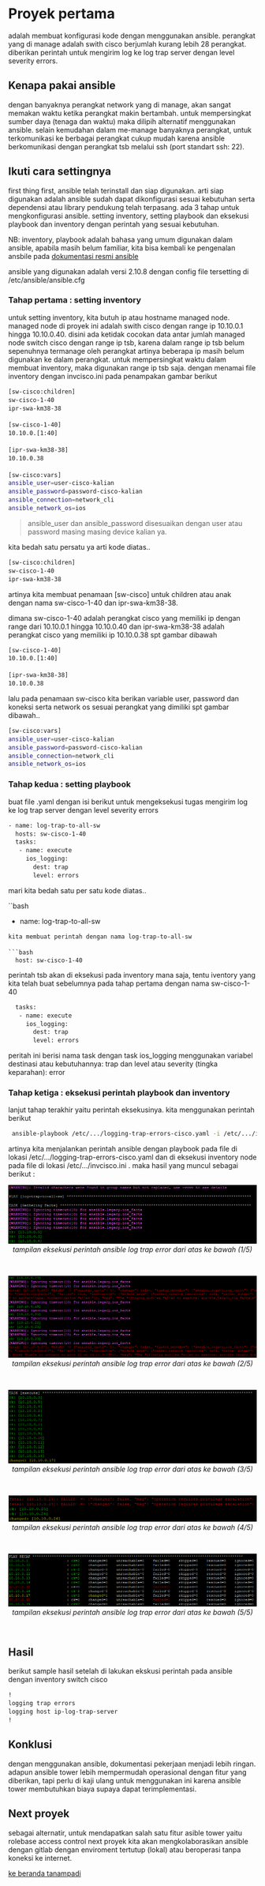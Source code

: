 # Proyek pertama 
adalah membuat konfigurasi kode dengan menggunakan ansible. perangkat yang di manage adalah swith cisco berjumlah kurang lebih 28 perangkat. diberikan perintah untuk mengirim log ke log trap server dengan level severity errors.<br>

## Kenapa pakai ansible
dengan banyaknya perangkat network yang di manage, akan sangat memakan waktu ketika perangkat makin bertambah. untuk mempersingkat sumber daya (tenaga dan waktu) maka dilipih alternatif menggunakan ansible. 
selain kemudahan dalam me-manage banyaknya perangkat, untuk terkomunikasi ke berbagai perangkat cukup mudah karena ansible berkomunikasi dengan perangkat tsb melalui ssh (port standart ssh: 22).

## Ikuti cara settingnya
first thing first, ansible telah terinstall dan siap digunakan. arti siap digunakan adalah ansible sudah dapat dikonfigurasi sesuai kebutuhan serta dependensi atau library pendukung telah terpasang. 
ada 3 tahap untuk mengkonfigurasi ansible. setting inventory, setting playbook dan eksekusi playbook dan inventory dengan perintah yang sesuai kebutuhan. 

NB: inventory, playbook adalah bahasa yang umum digunakan dalam ansible, apabila masih belum familiar, kita bisa kembali ke pengenalan ansbile pada <a href="https://docs.ansible.com/"> dokumentasi resmi ansible</a>

ansible yang digunakan adalah versi 2.10.8 dengan config file tersetting di /etc/ansible/ansible.cfg

### Tahap pertama : setting inventory
untuk setting inventory, kita butuh ip atau hostname managed node. managed node di proyek ini adalah swith cisco dengan range ip 10.10.0.1 hingga 10.10.0.40. disini ada ketidak cocokan data antar jumlah managed node switch cisco dengan range ip tsb, karena dalam range ip tsb belum sepenuhnya termanage oleh perangkat artinya beberapa ip masih belum digunakan ke dalam perangkat. untuk mempersingkat waktu dalam membuat inventory, maka digunakan range ip tsb saja. 
dengan menamai file inventory dengan invcisco.ini pada penampakan gambar berikut

```bash
[sw-cisco:children]
sw-cisco-1-40
ipr-swa-km38-38

[sw-cisco-1-40]
10.10.0.[1:40]

[ipr-swa-km38-38]
10.10.0.38

[sw-cisco:vars]
ansible_user=user-cisco-kalian
ansible_password=password-cisco-kalian
ansible_connection=network_cli
ansible_network_os=ios
```
  > ansible_user dan ansible_password disesuaikan dengan user atau password masing masing device kalian ya. 

kita bedah satu persatu ya arti kode diatas.. 

```bash
[sw-cisco:children]
sw-cisco-1-40
ipr-swa-km38-38
```
artinya kita membuat penamaan [sw-cisco] untuk children atau anak dengan nama sw-cisco-1-40 dan ipr-swa-km38-38.

dimana sw-cisco-1-40 adalah perangkat cisco yang memiliki ip dengan range dari 10.10.0.1 hingga 10.10.0.40 dan ipr-swa-km38-38 adalah perangkat cisco yang memiliki ip 10.10.0.38 spt gambar dibawah
```bash
[sw-cisco-1-40]
10.10.0.[1:40]

[ipr-swa-km38-38]
10.10.0.38
```

lalu pada penamaan sw-cisco kita berikan variable user, password dan koneksi serta network os sesuai perangkat yang dimiliki spt gambar dibawah.. 
```bash
[sw-cisco:vars]
ansible_user=user-cisco-kalian
ansible_password=password-cisco-kalian
ansible_connection=network_cli
ansible_network_os=ios
```

### Tahap kedua : setting playbook
buat file .yaml dengan isi berikut untuk mengeksekusi tugas mengirim log ke log trap server dengan level severity errors
```bash
- name: log-trap-to-all-sw
  hosts: sw-cisco-1-40
  tasks:
   - name: execute
     ios_logging:
       dest: trap
       level: errors
```

mari kita bedah satu per satu kode diatas..

``bash
- name: log-trap-to-all-sw
```
kita membuat perintah dengan nama log-trap-to-all-sw

```bash
  host: sw-cisco-1-40
```
perintah tsb akan di eksekusi pada inventory mana saja, tentu iventory yang kita telah buat sebelumnya pada tahap pertama dengan nama sw-cisco-1-40

```bash
  tasks:
   - name: execute
     ios_logging:
       dest: trap
       level: errors
```
peritah ini berisi nama task dengan task ios_logging menggunakan variabel destinasi atau kebutuhannya: trap dan level atau severity (tingka keparahan): error

### Tahap ketiga : eksekusi perintah playbook dan inventory
lanjut tahap terakhir yaitu perintah eksekusinya. kita menggunakan perintah berikut 
```bash
 ansible-playbook /etc/.../logging-trap-errors-cisco.yaml -i /etc/.../invcisco.ini
```

artinya kita menjalankan perintah ansible dengan playbook pada file di lokasi /etc/.../logging-trap-errors-cisco.yaml dan di eksekusi inventory node pada file di lokasi /etc/.../invcisco.ini . maka hasil yang muncul sebagai berikut : 

<p align="center">
  <a href="https://github.com/mindatama/tanampadi">
    <img src="https://github.com/mindatama/tanampadi/blob/main/img/log%20trap%2001.png" alt="Logtrap-01">
  </a>
  <i>tampilan eksekusi perintah ansible log trap error dari atas ke bawah (1/5)</i>
</p>
<br>
<p align="center">
  <a href="https://github.com/mindatama/tanampadi">
    <img src="https://github.com/mindatama/tanampadi/blob/main/img/log%20trap%2002.png" alt="Logtrap-01">
  </a>
  <i>tampilan eksekusi perintah ansible log trap error dari atas ke bawah (2/5)</i>
</p>
<br>
<p align="center">
  <a href="https://github.com/mindatama/tanampadi">
    <img src="https://github.com/mindatama/tanampadi/blob/main/img/log%20trap%2003.png" alt="Logtrap-01">
  </a>
  <i>tampilan eksekusi perintah ansible log trap error dari atas ke bawah (3/5)</i>
</p>
<br>
<p align="center">
  <a href="https://github.com/mindatama/tanampadi">
    <img src="https://github.com/mindatama/tanampadi/blob/main/img/log%20trap%2004.png" alt="Logtrap-01">
  </a><br>
  <i>tampilan eksekusi perintah ansible log trap error dari atas ke bawah (4/5)</i>
</p>
<br>
<p align="center">
  <a href="https://github.com/mindatama/tanampadi">
    <img src="https://github.com/mindatama/tanampadi/blob/main/img/log%20trap%2005.png" alt="Logtrap-01">
  </a>
  <i>tampilan eksekusi perintah ansible log trap error dari atas ke bawah (5/5)</i>
</p>
<br>

## Hasil 
berikut sample hasil setelah di lakukan ekskusi perintah pada ansible dengan inventory switch cisco

```bash
!
logging trap errors
logging host ip-log-trap-server
!
```

## Konklusi
dengan menggunakan ansible, dokumentasi pekerjaan menjadi lebih ringan. adapun ansible tower lebih mempermudah operasional dengan fitur yang diberikan, tapi perlu di kaji ulang untuk menggunakan ini karena ansible tower membutuhkan biaya supaya dapat terimplementasi.

## Next proyek
sebagai alternatir, untuk mendapatkan salah satu fitur asible tower yaitu rolebase access control next proyek kita akan mengkolaborasikan ansible dengan gitlab dengan enviroment tertutup (lokal) atau beroperasi tanpa koneksi ke internet. 

<a href="https://github.com/mindatama/tanampadi">ke beranda tanampadi</a>